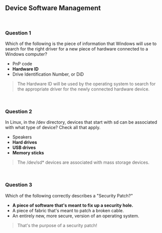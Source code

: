 ## Device Software Management

<br>

### Question 1

Which of the following is the piece of information that Windows will use to search for the right driver for a new piece of hardware connected to a Windows computer?

* PnP code
* **Hardware ID**
* Drive Identification Number, or DiD

> The Hardware ID will be used by the operating system to search for the appropriate driver for the newly connected hardware device.

<br>

### Question 2

In Linux, in the /dev directory, devices that start with sd can be associated with what type of device? Check all that apply.

* Speakers
* **Hard drives**
* **USB drives**
* **Memory sticks**

> The /dev/sd* devices are associated with mass storage devices.

<br>

### Question 3

Which of the following correctly describes a "Security Patch?"

* **A piece of software that's meant to fix up a security hole.**
* A piece of fabric that's meant to patch a broken cable.
* An entirely new, more secure, version of an operating system.

> That's the purpose of a security patch!